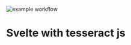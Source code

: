 ![example workflow](https://github.com/kaiekaie/tesseract-js-svelte/actions/workflows/main.yml/badge.svg)

# Svelte with tesseract js
